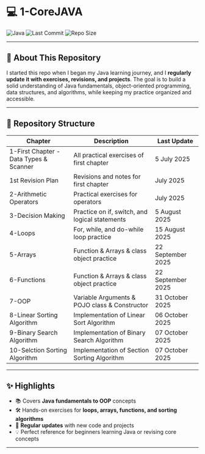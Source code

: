 # 💻 1-CoreJAVA

![Java](https://img.shields.io/badge/Language-Java-orange?style=for-the-badge&logo=java&logoColor=white)
![Last Commit](https://img.shields.io/github/last-commit/yadnynesh-96/1-CoreJAVA?style=for-the-badge)
![Repo Size](https://img.shields.io/github/repo-size/yadnynesh-96/1-CoreJAVA?style=for-the-badge)

---

## 👋 About This Repository
I started this repo when I began my Java learning journey, and I **regularly update it with exercises, revisions, and projects**. The goal is to build a solid understanding of Java fundamentals, object-oriented programming, data structures, and algorithms, while keeping my practice organized and accessible.

---

## 📂 Repository Structure

| Chapter | Description | Last Update |
|---------|-------------|-------------|
| 1-First Chapter - Data Types & Scanner | All practical exercises of first chapter | 5 July 2025 |
| 1st Revision Plan | Revisions and notes for first chapter | July 2025 |
| 2-Arithmetic Operators | Practical exercises for operators | July 2025 |
| 3-Decision Making | Practice on if, switch, and logical statements | 5 August 2025 |
| 4-Loops | For, while, and do-while loop practice | 15 August 2025 |
| 5-Arrays | Function & Arrays & class object practice | 22 September 2025 |
| 6-Functions | Function & Arrays & class object practice | 22 September 2025 |
| 7-OOP | Variable Arguments & POJO class & Constructor | 31 October 2025 |
| 8-Linear Sorting Algorithm | Implementation of Linear Sort Algorithm | 06 October 2025 |
| 9-Binary Search Algorithm | Implementation of Binary Search Algorithm | 07 October 2025 |
| 10-Selction Sorting Algorithm | Implementation of Section Sorting Algorithm | 07 October 2025 |

---

## ✨ Highlights 
- 📚 Covers **Java fundamentals to OOP** concepts  
- 🛠 Hands-on exercises for **loops, arrays, functions, and sorting algorithms**  
- 🔄 **Regular updates** with new code and projects  
- 💡 Perfect reference for beginners learning Java or revising core concepts  

---



